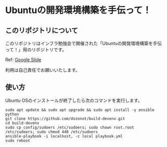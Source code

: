 # Ubuntuの開発環境構築を手伝って！

## このリポジトリについて

このリポジトリはインフラ勉強会で開催された「Ubuntuの開発環境構築を手伝って！」用のリポジトリです。

Ref: [Google Slide](https://docs.google.com/presentation/d/1J-izPPRO2L8ktKaEguczFNBYPEy46JR9V2rV9g4hh-k/edit?usp=sharing)

利用は自己責任でお願いいたします。

## 使い方

Ubuntu OSのインストールが終了したら次のコマンドを実行します。

```
sudo apt update && sudo apt upgrade && sudo apt install -y ansible python
git clone https://github.com/dozonot/build-devenv.git
cd build-devenv
sudo cp config/sudoers /etc/sudoers; sudo chown root.root /etc/sudoers; sudo chmod 440 /etc/sudoers
ansible-playbook -i localhost, -c local playbook.yml
sudo reboot
```
